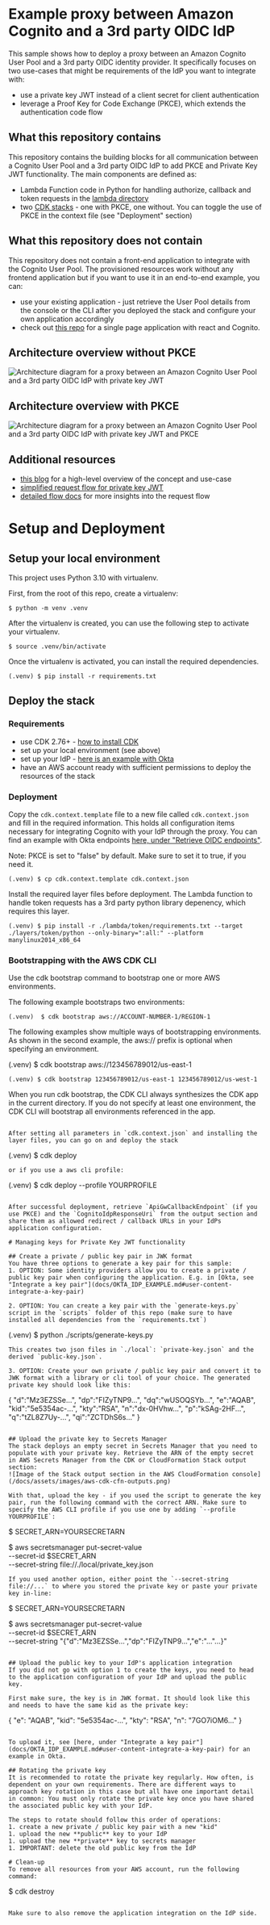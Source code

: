 # Example proxy between Amazon Cognito and a 3rd party OIDC IdP
This sample shows how to deploy a proxy between an Amazon Cognito User Pool and a 3rd party OIDC identity provider. It specifically focuses on two use-cases that might be requirements of the IdP you want to integrate with:
* use a private key JWT instead of a client secret for client authentication
* leverage a Proof Key for Code Exchange (PKCE), which extends the authentication code flow

## What this repository contains
This repository contains the building blocks for all communication between a Cognito User Pool and a 3rd party OIDC IdP to add PKCE and Private Key JWT functionality. The main components are defined as:
* Lambda Function code in Python for handling authorize, callback and token requests in the [lambda directory](lambda/)
* two [CDK stacks](cdk/) - one with PKCE, one without. You can toggle the use of PKCE in the context file (see "Deployment" section)

## What this repository does not contain
This repository does not contain a front-end application to integrate with the Cognito User Pool. The provisioned resources work without any frontend application but if you want to use it in an end-to-end example, you can:
* use your existing application - just retrieve the User Pool details from the console or the CLI after you deployed the stack and configure your own application accordingly
* check out [this repo](https://github.com/aws-samples/aws-react-spa-with-cognito-auth) for a single page application with react and Cognito.

## Architecture overview without PKCE
![Architecture diagram for a proxy between an Amazon Cognito User Pool and a 3rd party OIDC IdP with private key JWT](docs/assets/images/private-key-without-pkce.png)

## Architecture overview with PKCE
![Architecture diagram for a proxy between an Amazon Cognito User Pool and a 3rd party OIDC IdP with private key JWT and PKCE](docs/assets/images/private-key-with-pkce.png)

## Additional resources
* [this blog](https://aws.amazon.com/blogs/security/use-private-key-jwt-authentication-between-amazon-cognito-user-pools-and-an-oidc-idp/) for a high-level overview of the concept and use-case
* [simplified request flow for private key JWT](docs/SIMPLE_FLOW.md)
* [detailed flow docs](docs/DETAILED_FLOW.md) for more insights into the request flow

# Setup and Deployment

## Setup your local environment

This project uses Python 3.10 with virtualenv.

First, from the root of this repo, create a virtualenv:

```
$ python -m venv .venv
```

After the virtualenv is created, you can use the following step to activate your virtualenv.

```
$ source .venv/bin/activate
```

Once the virtualenv is activated, you can install the required dependencies.

```
(.venv) $ pip install -r requirements.txt
```

## Deploy the stack

### Requirements
* use CDK 2.76+ - [how to install CDK](https://docs.aws.amazon.com/cdk/v2/guide/getting_started.html#getting_started_install)
* set up your local environment (see above)
* set up your IdP - [here is an example with Okta](docs/OKTA_IDP_EXAMPLE.md)
* have an AWS account ready with sufficient permissions to deploy the resources of the stack

### Deployment

Copy the `cdk.context.template` file to a new file called `cdk.context.json` and fill in the required information. This holds all configuration items necessary for integrating Cognito with your IdP through the proxy. You can find an example with Okta endpoints [here, under "Retrieve OIDC endpoints"](docs/OKTA_IDP_EXAMPLE.md#user-content-retrieve-oidc-endpoints).

Note: PKCE is set to "false" by default. Make sure to set it to true, if you need it.
```
(.venv) $ cp cdk.context.template cdk.context.json
```

Install the required layer files before deployment. The Lambda function to handle token requests has a 3rd party python library depenency, which requires this layer.
```
(.venv) $ pip install -r ./lambda/token/requirements.txt --target ./layers/token/python --only-binary=":all:" --platform manylinux2014_x86_64
```
### Bootstrapping with the AWS CDK CLI
Use the cdk bootstrap command to bootstrap one or more AWS environments.

The following example bootstraps two environments:
```
(.venv)  $ cdk bootstrap aws://ACCOUNT-NUMBER-1/REGION-1
```
The following examples show multiple ways of bootstrapping environments. As shown in the second example, the aws:// prefix is optional when specifying an environment.

(.venv) $ cdk bootstrap aws://123456789012/us-east-1
```
(.venv) $ cdk bootstrap 123456789012/us-east-1 123456789012/us-west-1
```
When you run cdk bootstrap, the CDK CLI always synthesizes the CDK app in the current directory. If you do not specify at least one environment, the CDK CLI will bootstrap all environments referenced in the app.
```

After setting all parameters in `cdk.context.json` and installing the layer files, you can go on and deploy the stack
```
(.venv) $ cdk deploy
```
or if you use a aws cli profile:
```
(.venv) $ cdk deploy --profile YOURPROFILE
```

After successful deployment, retrieve `ApiGwCallbackEndpoint` (if you use PKCE) and the `CognitoIdpResponseUri` from the output section and share them as allowed redirect / callback URLs in your IdPs application configuration.

# Managing keys for Private Key JWT functionality

## Create a private / public key pair in JWK format
You have three options to generate a key pair for this sample:
1. OPTION: Some identity providers allow you to create a private / public key pair when configuring the application. E.g. in [Okta, see "Integrate a key pair"](docs/OKTA_IDP_EXAMPLE.md#user-content-integrate-a-key-pair)

2. OPTION: You can create a key pair with the `generate-keys.py` script in the `scripts` folder of this repo (make sure to have installed all dependencies from the `requirements.txt`)
```
(.venv) $ python ./scripts/generate-keys.py
```
This creates two json files in `./local`: `private-key.json` and the derived `public-key.json`.

3. OPTION: Create your own private / public key pair and convert it to JWK format with a library or cli tool of your choice. The generated private key should look like this:
```
{
	"d":"Mz3EZSSe...",
	"dp":"FIZyTNP9...",
	"dq":"wUSOQSYb...",
	"e":"AQAB",
	"kid":"5e5354ac-...",
	"kty":"RSA",
	"n":"dx-0HVhw...",
	"p":"kSAg-2HF...",
	"q":"tZL8Z7Uy-...",
	"qi":"ZCTDhS6s..."
}
```

## Upload the private key to Secrets Manager
The stack deploys an empty secret in Secrets Manager that you need to populate with your private key. Retrieve the ARN of the empty secret in AWS Secrets Manager from the CDK or CloudFormation Stack output section:
![Image of the Stack output section in the AWS CloudFormation console](/docs/assets/images/aws-cdk-cfn-outputs.png)

With that, upload the key - if you used the script to generate the key pair, run the following command with the correct ARN. Make sure to specify the AWS CLI profile if you use one by adding `--profile YOURPROFILE`:
```
$ SECRET_ARN=YOURSECRETARN

$ aws secretsmanager put-secret-value \
--secret-id $SECRET_ARN \
--secret-string file://./local/private_key.json
```
If you used another option, either point the `--secret-string file://...` to where you stored the private key or paste your private key in-line:
```
$ SECRET_ARN=YOURSECRETARN

$ aws secretsmanager put-secret-value \
--secret-id $SECRET_ARN \
--secret-string "{\"d\":\"Mz3EZSSe...\",\"dp\":\"FIZyTNP9...\",\"e\":\"..."...}"
```

## Upload the public key to your IdP's application integration
If you did not go with option 1 to create the keys, you need to head to the application configuration of your IdP and upload the public key.

First make sure, the key is in JWK format. It should look like this and needs to have the same kid as the private key:
```
{
	"e": "AQAB",
	"kid": "5e5354ac-...",
	"kty": "RSA",
	"n": "7GO7iOM6..."
}
```

To upload it, see [here, under "Integrate a key pair"](docs/OKTA_IDP_EXAMPLE.md#user-content-integrate-a-key-pair) for an example in Okta.

## Rotating the private key
It is recommended to rotate the private key regularly. How often, is dependent on your own requirements. There are different ways to approach key rotation in this case but all have one important detail in common: You must only rotate the private key once you have shared the associated public key with your IdP.

The steps to rotate should follow this order of operations:
1. create a new private / public key pair with a new "kid"
1. upload the new **public** key to your IdP
1. upload the new **private** key to secrets manager
1. IMPORTANT: delete the old public key from the IdP

# Clean-up
To remove all resources from your AWS account, run the following command:
```
$ cdk destroy
```

Make sure to also remove the application integration on the IdP side.
